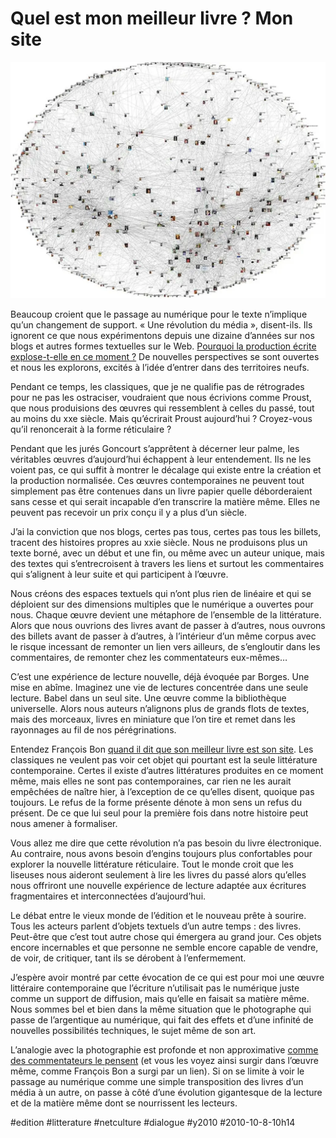 # Quel est mon meilleur livre&nbsp;? Mon site

![](_i/3976415352_6c28e417a01.webp)

Beaucoup croient que le passage au numérique pour le texte n’implique qu’un changement de support. « Une révolution du média », disent-ils. Ils ignorent ce que nous expérimentons depuis une dizaine d’années sur nos blogs et autres formes textuelles sur le Web. [Pourquoi la production écrite explose-t-elle en ce moment ?](../../2009/10/de-la-civilisation-de-l%E2%80%99ecriture-a-celle-de-la-propulsion.md) De nouvelles perspectives se sont ouvertes et nous les explorons, excités à l’idée d’entrer dans des territoires neufs.

Pendant ce temps, les classiques, que je ne qualifie pas de rétrogrades pour ne pas les ostraciser, voudraient que nous écrivions comme Proust, que nous produisions des œuvres qui ressemblent à celles du passé, tout au moins du xxe siècle. Mais qu’écrirait Proust aujourd’hui ? Croyez-vous qu’il renoncerait à la forme réticulaire ?

Pendant que les jurés Goncourt s’apprêtent à décerner leur palme, les véritables œuvres d’aujourd’hui échappent à leur entendement. Ils ne les voient pas, ce qui suffit à montrer le décalage qui existe entre la création et la production normalisée. Ces œuvres contemporaines ne peuvent tout simplement pas être contenues dans un livre papier quelle déborderaient sans cesse et qui serait incapable d’en transcrire la matière même. Elles ne peuvent pas recevoir un prix conçu il y a plus d’un siècle.

J’ai la conviction que nos blogs, certes pas tous, certes pas tous les billets, tracent des histoires propres au xxie siècle. Nous ne produisons plus un texte borné, avec un début et une fin, ou même avec un auteur unique, mais des textes qui s’entrecroisent à travers les liens et surtout les commentaires qui s’alignent à leur suite et qui participent à l’œuvre.

Nous créons des espaces textuels qui n’ont plus rien de linéaire et qui se déploient sur des dimensions multiples que le numérique a ouvertes pour nous. Chaque œuvre devient une métaphore de l’ensemble de la littérature. Alors que nous ouvrions des livres avant de passer à d’autres, nous ouvrons des billets avant de passer à d’autres, à l’intérieur d’un même corpus avec le risque incessant de remonter un lien vers ailleurs, de s’engloutir dans les commentaires, de remonter chez les commentateurs eux-mêmes…

C’est une expérience de lecture nouvelle, déjà évoquée par Borges. Une mise en abîme. Imaginez une vie de lectures concentrée dans une seule lecture. Babel dans un seul site. Une œuvre comme la bibliothèque universelle. Alors nous auteurs n’alignons plus de grands flots de textes, mais des morceaux, livres en miniature que l’on tire et remet dans les rayonnages au fil de nos pérégrinations.

Entendez François Bon [quand il dit que son meilleur livre est son site](http://www.tierslivre.net/spip/spip.php?article2277). Les classiques ne veulent pas voir cet objet qui pourtant est la seule littérature contemporaine. Certes il existe d’autres littératures produites en ce moment même, mais elles ne sont pas contemporaines, car rien ne les aurait empêchées de naître hier, à l’exception de ce qu’elles disent, quoique pas toujours. Le refus de la forme présente dénote à mon sens un refus du présent. De ce que lui seul pour la première fois dans notre histoire peut nous amener à formaliser.

Vous allez me dire que cette révolution n’a pas besoin du livre électronique. Au contraire, nous avons besoin d’engins toujours plus confortables pour explorer la nouvelle littérature réticulaire. Tout le monde croit que les liseuses nous aideront seulement à lire les livres du passé alors qu’elles nous offriront une nouvelle expérience de lecture adaptée aux écritures fragmentaires et interconnectées d’aujourd’hui.

Le débat entre le vieux monde de l’édition et le nouveau prête à sourire. Tous les acteurs parlent d’objets textuels d’un autre temps : des livres. Peut-être que c’est tout autre chose qui émergera au grand jour. Ces objets encore incernables et que personne ne semble encore capable de vendre, de voir, de critiquer, tant ils se dérobent à l’enfermement.

J’espère avoir montré par cette évocation de ce qui est pour moi une œuvre littéraire contemporaine que l’écriture n’utilisait pas le numérique juste comme un support de diffusion, mais qu’elle en faisait sa matière même. Nous sommes bel et bien dans la même situation que le photographe qui passe de l’argentique au numérique, qui fait des effets et d’une infinité de nouvelles possibilités techniques, le sujet même de son art.

L’analogie avec la photographie est profonde et non approximative [comme des commentateurs le pensent](edition-pour-les-nuls/#comment-82215.md)  (et vous les voyez ainsi surgir dans l’œuvre même, comme François Bon a surgi par un lien). Si on se limite à voir le passage au numérique comme une simple transposition des livres d’un média à un autre, on passe à côté d’une évolution gigantesque de la lecture et de la matière même dont se nourrissent les lecteurs.

#edition #litterature #netculture #dialogue #y2010 #2010-10-8-10h14
